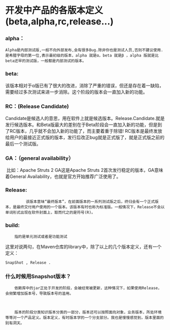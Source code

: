 # 开发中产品的各版本定义(beta,alpha,rc,release...)

###  alpha：

    Alpha是内部测试版,一般不向外部发布,会有很多Bug.除非你也是测试人员,否则不建议使用.是希腊字母的第一位,表示最初级的版本，alpha 就是α，beta 就是β ，alpha 版就是比beta还早的测试版，一般都是内部测试的版本。

### beta:

​                 该版本相对于α版已有了很大的改进，消除了严重的错误，但还是存在着一缺陷，需要经过多次测试来进一步消除。这个阶段的版本会一直加入新的功能。        

### RC：(Release Candidate)

​                  Candidate是候选人的意思，用在软件上就是候选版本。Release.Candidate.就是发行候选版本。和Beta版最大的差别在于Beta阶段会一直加入新的功能，但是到了RC版本，几乎就不会加入新的功能了，而主要着重于除错!  RC版本是最终发放给用户的最接近正式版的版本，发行后改正bug就是正式版了，就是正式版之前的最后一个测试版。

### GA：（general availability）

​            比如：Apache Struts 2 GA这是Apache Struts 2首次发行稳定的版本，GA意味着General Availability，也就是官方开始推荐广泛使用了。

### Release:

             该版本意味“最终版本”，在前面版本的一系列测试版之后，终归会有一个正式版本，是最终交付用户使用的一个版本。该版本有时也称为标准版。一般情况下，Release不会以单词形式出现在软件封面上，取而代之的是符号(R)。



### build:

        指的是单元测试或者是功能测试




这里对说两句，在Maven仓库的library中，除了以上的几个版本定义，还有一个定义：

    SnapShot , Release .

### 什么时候用Snapshot版本？

        依赖库中的jar正处于开发的阶段，会被经常被更新，这种情况下，如果使用Release，会频繁增加版本号，导致版本号的滥用。



        版本的阶段分类知识版本分类的一部分，版本还可以按照面向对象，业务版本，所处环境等等对一个产品定义。版本定义，有时版本学的一个分支部分。我也是慢慢感觉到，版本里面的别有洞天。